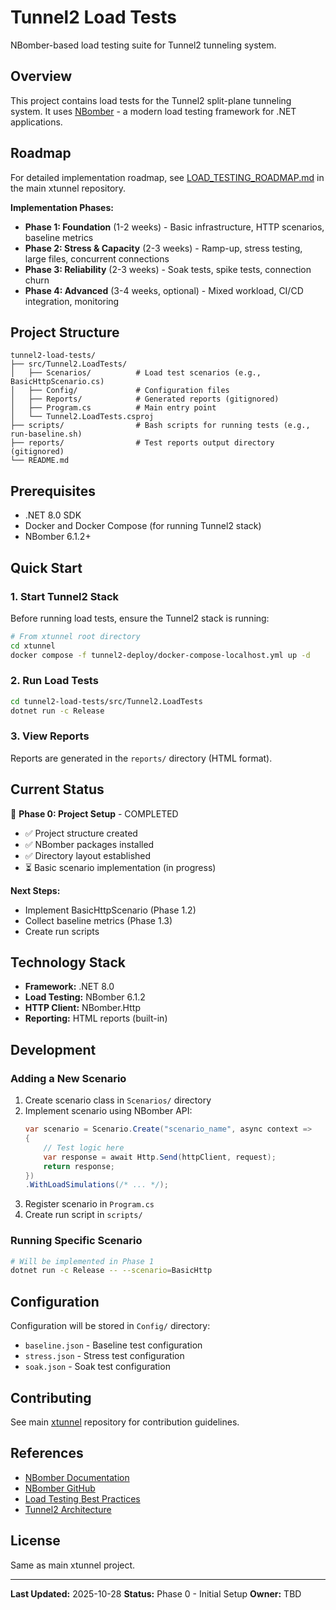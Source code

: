 # Tunnel2 Load Tests

NBomber-based load testing suite for Tunnel2 tunneling system.

## Overview

This project contains load tests for the Tunnel2 split-plane tunneling system. It uses [NBomber](https://nbomber.com/) - a modern load testing framework for .NET applications.

## Roadmap

For detailed implementation roadmap, see [LOAD_TESTING_ROADMAP.md](https://github.com/your-org/xtunnel/blob/main/tunnel2-integration-tests/LOAD_TESTING_ROADMAP.md) in the main xtunnel repository.

**Implementation Phases:**
- **Phase 1: Foundation** (1-2 weeks) - Basic infrastructure, HTTP scenarios, baseline metrics
- **Phase 2: Stress & Capacity** (2-3 weeks) - Ramp-up, stress testing, large files, concurrent connections
- **Phase 3: Reliability** (2-3 weeks) - Soak tests, spike tests, connection churn
- **Phase 4: Advanced** (3-4 weeks, optional) - Mixed workload, CI/CD integration, monitoring

## Project Structure

```
tunnel2-load-tests/
├── src/Tunnel2.LoadTests/
│   ├── Scenarios/          # Load test scenarios (e.g., BasicHttpScenario.cs)
│   ├── Config/             # Configuration files
│   ├── Reports/            # Generated reports (gitignored)
│   ├── Program.cs          # Main entry point
│   └── Tunnel2.LoadTests.csproj
├── scripts/                # Bash scripts for running tests (e.g., run-baseline.sh)
├── reports/                # Test reports output directory (gitignored)
└── README.md
```

## Prerequisites

- .NET 8.0 SDK
- Docker and Docker Compose (for running Tunnel2 stack)
- NBomber 6.1.2+

## Quick Start

### 1. Start Tunnel2 Stack

Before running load tests, ensure the Tunnel2 stack is running:

```bash
# From xtunnel root directory
cd xtunnel
docker compose -f tunnel2-deploy/docker-compose-localhost.yml up -d
```

### 2. Run Load Tests

```bash
cd tunnel2-load-tests/src/Tunnel2.LoadTests
dotnet run -c Release
```

### 3. View Reports

Reports are generated in the `reports/` directory (HTML format).

## Current Status

🚧 **Phase 0: Project Setup** - COMPLETED
- ✅ Project structure created
- ✅ NBomber packages installed
- ✅ Directory layout established
- ⏳ Basic scenario implementation (in progress)

**Next Steps:**
- Implement BasicHttpScenario (Phase 1.2)
- Collect baseline metrics (Phase 1.3)
- Create run scripts

## Technology Stack

- **Framework:** .NET 8.0
- **Load Testing:** NBomber 6.1.2
- **HTTP Client:** NBomber.Http
- **Reporting:** HTML reports (built-in)

## Development

### Adding a New Scenario

1. Create scenario class in `Scenarios/` directory
2. Implement scenario using NBomber API:
   ```csharp
   var scenario = Scenario.Create("scenario_name", async context =>
   {
       // Test logic here
       var response = await Http.Send(httpClient, request);
       return response;
   })
   .WithLoadSimulations(/* ... */);
   ```
3. Register scenario in `Program.cs`
4. Create run script in `scripts/`

### Running Specific Scenario

```bash
# Will be implemented in Phase 1
dotnet run -c Release -- --scenario=BasicHttp
```

## Configuration

Configuration will be stored in `Config/` directory:
- `baseline.json` - Baseline test configuration
- `stress.json` - Stress test configuration
- `soak.json` - Soak test configuration

## Contributing

See main [xtunnel](https://github.com/your-org/xtunnel) repository for contribution guidelines.

## References

- [NBomber Documentation](https://nbomber.com/docs)
- [NBomber GitHub](https://github.com/PragmaticFlow/NBomber)
- [Load Testing Best Practices](https://docs.microsoft.com/en-us/azure/architecture/best-practices/load-testing)
- [Tunnel2 Architecture](https://github.com/your-org/xtunnel)

## License

Same as main xtunnel project.

---

**Last Updated:** 2025-10-28
**Status:** Phase 0 - Initial Setup
**Owner:** TBD
